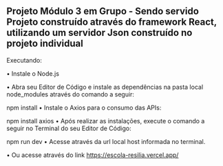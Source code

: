 
Projeto Módulo 3 em Grupo - Sendo servido
Projeto construído através do framework React, utilizando um servidor Json construído no projeto individual
----------------------------------------------------------------------------------------------------------------
Executando:

• Instale o Node.js

• Abra seu Editor de Código e instale as dependências na pasta local node_modules através do comando a seguir:

npm install
• Instale o Axios para o consumo das APIs:

npm install axios
• Após realizar as instalações, execute o comando a seguir no Terminal do seu Editor de Código:

npm run dev
• Acesse através da url local host informada no terminal.

• Ou acesse através do link https://escola-resilia.vercel.app/
